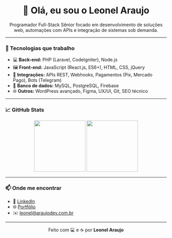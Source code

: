 <h1 align="center">👋 Olá, eu sou o Leonel Araujo</h1>

<p align="center">
  Programador Full-Stack Sênior focado em desenvolvimento de soluções web, automações com APIs e integração de sistemas sob demanda.
</p>

---

### 🚀 Tecnologias que trabalho

- 💻 **Back-end:** PHP (Laravel, CodeIgniter), Node.js  
- 🖼️ **Front-end:** JavaScript (React.js, ES6+), HTML, CSS, jQuery  
- 🔗 **Integrações:** APIs REST, Webhooks, Pagamentos (Pix, Mercado Pago), Bots (Telegram)  
- 🧠 **Banco de dados:** MySQL, PostgreSQL, Firebase  
- 🌐 **Outros:** WordPress avançado, Figma, UX/UI, Git, SEO técnico  

---

### 📈 GitHub Stats

<p align="center">
  <img height="160em" src="https://github-readme-stats.vercel.app/api?username=wellarj&show_icons=true&theme=radical&count_private=true" />
  <img height="160em" src="https://github-readme-stats.vercel.app/api/top-langs/?username=wellarj&layout=compact&theme=radical" />
</p>

---

### 📫 Onde me encontrar

- 💼 [LinkedIn](https://www.linkedin.com/in/leonelaraujo/)
- 🌐 [Portfólio](https://araujodev.com.br/)
- ✉️ leonel@araujodev.com.br

---

<p align="center">
  Feito com 💻 e ☕ por <strong>Leonel Araujo</strong>
</p>